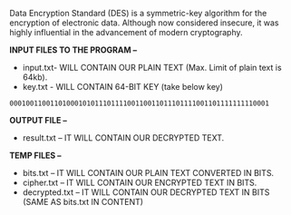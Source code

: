 Data Encryption Standard (DES) is a symmetric-key algorithm for the encryption of electronic data. Although now considered insecure, it was highly influential in the advancement of modern cryptography.

__INPUT FILES TO THE PROGRAM –__

- input.txt- WILL CONTAIN OUR PLAIN TEXT (Max. Limit of plain text is 64kb).
- key.txt - WILL CONTAIN 64-BIT KEY (take below key)
```
0001001100110100010101110111100110011011101111001101111111110001
```

__OUTPUT FILE –__

- result.txt – IT WILL CONTAIN OUR DECRYPTED TEXT.

__TEMP FILES –__

- bits.txt – IT WILL CONTAIN OUR PLAIN TEXT CONVERTED IN BITS.
- cipher.txt – IT WILL CONTAIN OUR ENCRYPTED TEXT IN BITS.
- decrypted.txt – IT WILL CONTAIN OUR DECRYPTED TEXT IN BITS (SAME AS bits.txt IN CONTENT)
